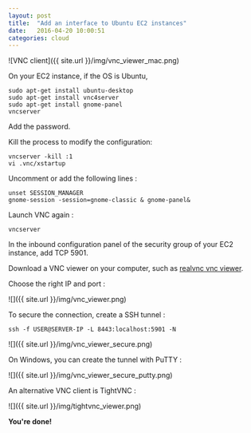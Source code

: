 ```yaml
---
layout: post
title:  "Add an interface to Ubuntu EC2 instances"
date:   2016-04-20 10:00:51
categories: cloud
---
```


![VNC client]({{ site.url }}/img/vnc_viewer_mac.png)


On your EC2 instance, if the OS is Ubuntu,

```
sudo apt-get install ubuntu-desktop
sudo apt-get install vnc4server
sudo apt-get install gnome-panel
vncserver
```

Add the password.

Kill the process to modify the configuration:

```
vncserver -kill :1
vi .vnc/xstartup
```

Uncomment or add the following lines :

```
unset SESSION_MANAGER
gnome-session -session=gnome-classic & gnome-panel&
```

Launch VNC again :

```
vncserver
```

In the inbound configuration panel of the security group of your EC2 instance, add TCP 5901.

Download a VNC viewer on your computer, such as [realvnc vnc viewer](https://www.realvnc.com/download/viewer/).

Choose the right IP and port :

![]({{ site.url }}/img/vnc_viewer.png)

To secure the connection, create a SSH tunnel :

    ssh -f USER@SERVER-IP -L 8443:localhost:5901 -N

![]({{ site.url }}/img/vnc_viewer_secure.png)    

On Windows, you can create the tunnel with PuTTY :

![]({{ site.url }}/img/vnc_viewer_secure_putty.png)  

An alternative VNC client is TightVNC :


![]({{ site.url }}/img/tightvnc_viewer.png)

**You're done!**
